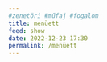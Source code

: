 ```yaml
---
#zenetöri #műfaj #fogalom
title: menüett
feed: show
date: 2022-12-23 17:30
permalink: /menüett
---
```


